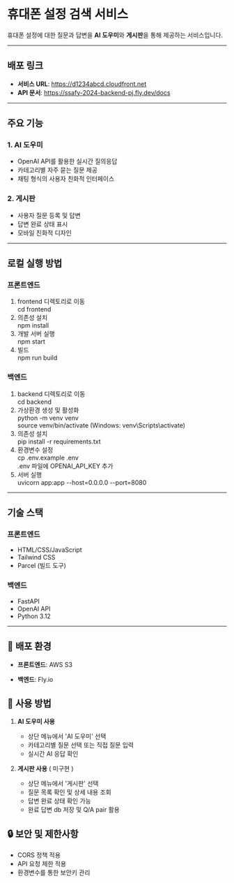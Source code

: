 # 휴대폰 설정 검색 서비스

휴대폰 설정에 대한 질문과 답변을 **AI 도우미**와 **게시판**을 통해 제공하는 서비스입니다.

---

## 배포 링크

- **서비스 URL**: https://d1234abcd.cloudfront.net
- **API 문서**: https://ssafy-2024-backend-pj.fly.dev/docs 

---

## 주요 기능

### 1. **AI 도우미**
- OpenAI API를 활용한 실시간 질의응답
- 카테고리별 자주 묻는 질문 제공
- 채팅 형식의 사용자 친화적 인터페이스

### 2. **게시판**
- 사용자 질문 등록 및 답변
- 답변 완료 상태 표시
- 모바일 친화적 디자인

---

## 로컬 실행 방법

### **프론트엔드**
1. frontend 디렉토리로 이동  
   cd frontend  
2. 의존성 설치  
   npm install  
3. 개발 서버 실행  
   npm start  
4. 빌드  
   npm run build  

### **백엔드**
1. backend 디렉토리로 이동  
   cd backend  
2. 가상환경 생성 및 활성화  
   python -m venv venv  
   source venv/bin/activate (Windows: venv\Scripts\activate)  
3. 의존성 설치  
   pip install -r requirements.txt  
4. 환경변수 설정  
   cp .env.example .env  
   .env 파일에 OPENAI_API_KEY 추가  
5. 서버 실행  
   uvicorn app:app --host=0.0.0.0 --port=8080  

---

## 기술 스택

### 프론트엔드
- HTML/CSS/JavaScript
- Tailwind CSS
- Parcel (빌드 도구)

### 백엔드
- FastAPI
- OpenAI API
- Python 3.12

---

## 🚀 배포 환경
- **프론트엔드**: AWS S3

- **백엔드**: Fly.io

## 📱 사용 방법

1. **AI 도우미 사용**
   - 상단 메뉴에서 'AI 도우미' 선택
   - 카테고리별 질문 선택 또는 직접 질문 입력
   - 실시간 AI 응답 확인

2. **게시판 사용** ( 미구현 )
   - 상단 메뉴에서 '게시판' 선택
   - 질문 목록 확인 및 상세 내용 조회
   - 답변 완료 상태 확인 가능
   - 완료 답변 db 저장 및 Q/A pair 활용

## 🔒 보안 및 제한사항
- CORS 정책 적용
- API 요청 제한 적용
- 환경변수를 통한 보안키 관리
